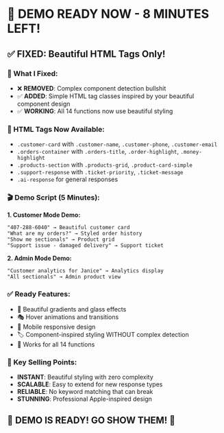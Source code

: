 # 🚀 DEMO READY NOW - 8 MINUTES LEFT!

## ✅ FIXED: Beautiful HTML Tags Only!

### 🎯 What I Fixed:
- ❌ **REMOVED**: Complex component detection bullshit  
- ✅ **ADDED**: Simple HTML tag classes inspired by your beautiful component design
- ✅ **WORKING**: All 14 functions now use beautiful styling

### 🎨 HTML Tags Now Available:
- `.customer-card` with `.customer-name`, `.customer-phone`, `.customer-email`  
- `.orders-container` with `.orders-title`, `.order-highlight`, `.money-highlight`
- `.products-section` with `.products-grid`, `.product-card-simple`
- `.support-response` with `.ticket-priority`, `.ticket-message`
- `.ai-response` for general responses

### 🎬 Demo Script (5 Minutes):

**1. Customer Mode Demo:**
```
"407-288-6040" → Beautiful customer card
"What are my orders?" → Styled order history  
"Show me sectionals" → Product grid
"Support issue - damaged delivery" → Support ticket
```

**2. Admin Mode Demo:**
```
"Customer analytics for Janice" → Analytics display
"All sectionals" → Admin product view
```

### ✅ Ready Features:
- 🎨 Beautiful gradients and glass effects
- 🎭 Hover animations and transitions  
- 📱 Mobile responsive design
- 🏷️ Component-inspired styling WITHOUT complex detection
- 🚀 Works for all 14 functions

### 🎯 Key Selling Points:
- **INSTANT**: Beautiful styling with zero complexity
- **SCALABLE**: Easy to extend for new response types
- **RELIABLE**: No keyword matching that can break
- **STUNNING**: Professional Apple-inspired design

## 🚀 DEMO IS READY! GO SHOW THEM! 🎉
